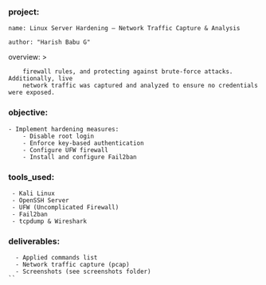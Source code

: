 ### project:
  ```
  name: Linux Server Hardening – Network Traffic Capture & Analysis
```
  ```
author: "Harish Babu G"
```
  overview: >
```    This project demonstrates Linux server hardening by securing SSH, configuring
    firewall rules, and protecting against brute-force attacks. Additionally, live
    network traffic was captured and analyzed to ensure no credentials were exposed.
```
### objective:
  ```- Capture and analyze live SSH network traffic.
  - Implement hardening measures:
      - Disable root login
      - Enforce key-based authentication
      - Configure UFW firewall
      - Install and configure Fail2ban
```
### tools_used:
 ``` - Ubuntu (Docker container)
  - Kali Linux
  - OpenSSH Server
  - UFW (Uncomplicated Firewall)
  - Fail2ban
  - tcpdump & Wireshark
```
### deliverables:
```  - Before/After summary of server hardening
  - Applied commands list
  - Network traffic capture (pcap)
  - Screenshots (see screenshots folder)
``
